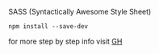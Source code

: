 SASS (Syntactically Awesome Style Sheet)

```
npm install --save-dev
```

for more step by step info visit [GH](https://github.com/Fbw-48/project-boilerplate-scss#useful-commands)

